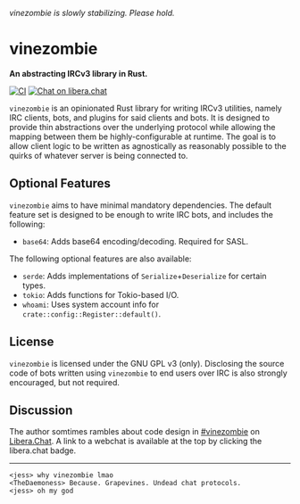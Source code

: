 *vinezombie is slowly stabilizing. Please hold.*

# vinezombie

**An abstracting IRCv3 library in Rust.**

[![CI](https://github.com/TheDaemoness/vinezombie/actions/workflows/ci.yml/badge.svg)](https://github.com/TheDaemoness/vinezombie/actions/workflows/ci.yml)
[![Chat on libera.chat](https://img.shields.io/badge/libera.chat-%23vinezombie-blueviolet)](https://web.libera.chat/gamja/?channel=#vinezombie)

`vinezombie` is an opinionated Rust library for writing IRCv3 utilities,
namely IRC clients, bots, and plugins for said clients and bots.
It is designed to provide thin abstractions over the underlying protocol
while allowing the mapping between them be highly-configurable at runtime.
The goal is to allow client logic to be written as agnostically as reasonably
possible to the quirks of whatever server is being connected to.

## Optional Features

`vinezombie` aims to have minimal mandatory dependencies.
The default feature set is designed to be enough to write IRC bots,
and includes the following:

* `base64`: Adds base64 encoding/decoding. Required for SASL.

The following optional features are also available:

* `serde`: Adds implementations of `Serialize`+`Deserialize` for certain types.
* `tokio`: Adds functions for Tokio-based I/O.
* `whoami`: Uses system account info for `crate::config::Register::default()`.

## License

`vinezombie` is licensed under the GNU GPL v3 (only).
Disclosing the source code of bots written using `vinezombie` to
end users over IRC is also strongly encouraged, but not required.

## Discussion

The author somtimes rambles about code design in
[#vinezombie](ircs://irc.libera.chat/#vinezombie)
on [Libera.Chat](https://libera.chat/).
A link to a webchat is available at the top by clicking the libera.chat badge.

---

```
<jess> why vinezombie lmao
<TheDaemoness> Because. Grapevines. Undead chat protocols.
<jess> oh my god
```
